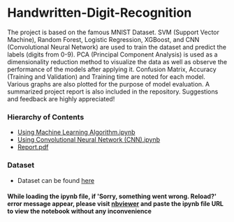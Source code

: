 # Handwritten-Digit-Recognition
The project is based on the famous MNIST Dataset. SVM (Support Vector Machine), Random Forest, Logistic Regression, XGBoost, and CNN (Convolutional Neural Network) are used to train the dataset and predict the labels (digits from 0-9). PCA (Principal Component Analysis) is used as a dimensionality reduction method to visualize the data as well as observe the performance of the models after applying it. Confusion Matrix, Accuracy (Training and Validation) and Training time are noted for each model. Various graphs are also plotted for the purpose of model evaluation. A summarized project report is also included in the repository. Suggestions and feedback are highly appreciated!
### Hierarchy of Contents
- [Using Machine Learning Algorithm.ipynb](https://github.com/pi-by-2/Handwritten-Digit-Recognition/blob/master/Using%20Machine%20Learning%20Algorithms.ipynb)
- [Using Convolutional Neural Network (CNN).ipynb](https://github.com/pi-by-2/Handwritten-Digit-Recognition/blob/master/Using%20Convolutional%20Neural%20Network%20(CNN).ipynb)
- [Report.pdf](https://github.com/pi-by-2/Handwritten-Digit-Recognition/blob/master/Report.pdf)
### Dataset
- Dataset can be found [here](https://www.kaggle.com/c/digit-recognizer/data)

#### While loading the ipynb file, if 'Sorry, something went wrong. Reload?' error message appear, please visit [nbviewer](https://nbviewer.jupyter.org/) and paste the ipynb file URL to view the notebook without any inconvenience 
